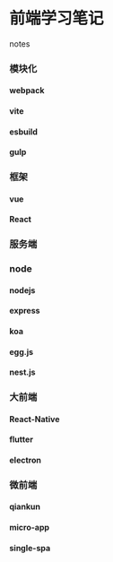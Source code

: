# 前端学习笔记
notes
### 模块化
#### webpack
#### vite
#### esbuild
#### gulp
### 框架
#### vue
#### React
### 服务端
### node
#### nodejs
#### express
#### koa
#### egg.js
#### nest.js
### 大前端 
#### React-Native
#### flutter
#### electron
### 微前端
#### qiankun
#### micro-app
#### single-spa
####
####
####

